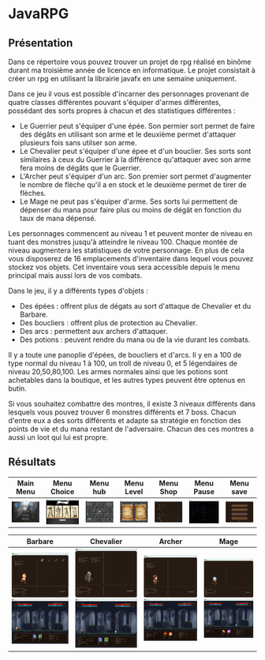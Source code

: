 # JavaRPG

## Présentation

Dans ce répertoire vous pouvez trouver un projet de rpg réalisé en binôme durant ma troisième année de licence en informatique. Le projet consistait à créer un rpg en utilisant la librairie javafx en une semaine uniquement.

Dans ce jeu il vous est possible d'incarner des personnages provenant de quatre classes différentes pouvant s'équiper d'armes différentes, possédant des sorts propres à chacun et des statistiques différentes :
- Le Guerrier peut s'équiper d'une épée. Son permier sort permet de faire des dégâts en utilisant son arme et le deuxième permet d'attaquer plusieurs fois sans utilser son arme.
- Le Chevalier peut s'équiper d'une épee et d'un bouclier. Ses sorts sont similaires à ceux du Guerrier à la différence qu'attaquer avec son arme fera moins de dégâts que le Guerrier.
- L'Archer peut s'équiper d'un arc. Son premier sort permet d'augmenter le nombre de flèche qu'il a en stock et le deuxième permet de tirer de flèches.
- Le Mage ne peut pas s'équiper d'arme. Ses sorts lui permettent de dépenser du mana pour faire plus ou moins de dégât en fonction du taux de mana dépensé.

Les personnages commencent au niveau 1 et peuvent monter de niveau en tuant des monstres jusqu'à atteindre le niveau 100. Chaque montée de niveau augmentera les statistiques de votre personnage.
En plus de cela vous disposerez de 16 emplacements d'inventaire dans lequel vous pouvez stockez vos objets. Cet inventaire vous sera accessible depuis le menu principal mais aussi lors de vos combats.

Dans le jeu, il y a différents types d'objets :
- Des épées : offrent plus de dégats au sort d'attaque de Chevalier et du Barbare.
- Des boucliers : offrent plus de protection au Chevalier.
- Des arcs : permettent aux archers d'attaquer.
- Des potions : peuvent rendre du mana ou de la vie durant les combats.

Il y a toute une panoplie d'épées, de boucliers et d'arcs. Il y en a 100 de type normal du niveau 1 à 100, un troll de niveau 0, et 5 légendaires de niveau 20,50,80,100.
Les armes normales ainsi que les potions sont achetables dans la boutique, et les autres types peuvent être optenus en butin.

Si vous souhaitez combattre des montres, il existe 3 niveaux différents dans lesquels vous pouvez trouver 6 monstres différents et 7 boss. Chacun d'entre eux a des sorts différents et adapte sa stratégie en fonction des points de vie et du mana restant de l'adversaire. Chacun des ces montres a aussi un loot qui lui est propre.

## Résultats

| Main Menu | Menu Choice | Menu hub | Menu Level | Menu Shop | Menu Pause | Menu save |
|-|-|-|-|-|-|-|
| ![](results/MenuMain.png) | ![](results/MenuChoice.png) | ![](results/MenuHub.png) | ![](results/MenuLevel.png) | ![](results/MenuShop.png) | ![](results/MenuPause.png) | ![](results/MenuSave.png) |

| Barbare | Chevalier | Archer | Mage |
|-|-|-|-|
| ![](results/BarbareInventory.png) ![](results/BarbareFight.png) | ![](results/ChevalierInventory.png) ![](results/ChevalierFight.png) | ![](results/ArcherInventory.png) ![](results/ArcherFight.png) | ![](results/MageInventory.png) ![](results/MageFight.png) |
